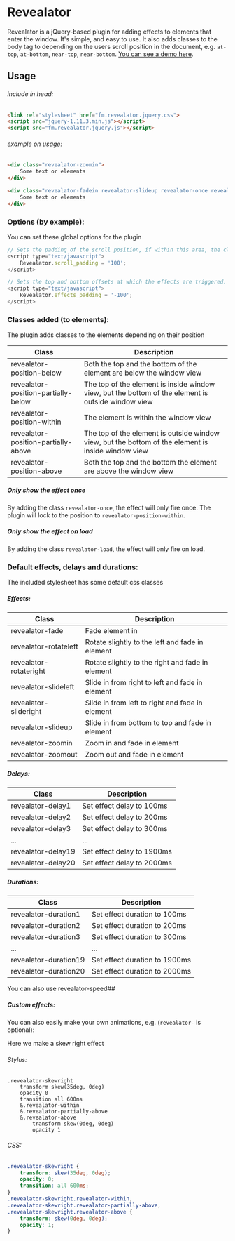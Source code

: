 Revealator
=======
Revealator is a jQuery-based plugin for adding effects to elements that enter the window. It's simple, and easy to use. It also adds classes to the body tag to depending on the users scroll position in the document, e.g. `at-top`, `at-bottom`, `near-top`, `near-bottom`.
[You can see a demo here](http://opensource.qodio.com/revealator).


Usage
-----
###### include in head:
```html
<link rel="stylesheet" href="fm.revealator.jquery.css">
<script src="jquery-1.11.3.min.js"></script>
<script src="fm.revealator.jquery.js"></script>
```

###### example on usage:
```html
<div class="revealator-zoomin">
	Some text or elements
</div>

<div class="revealator-fadein revealator-slideup revealator-once revealator-delay2 revealator-duration5">
	Some text or elements
</div>
```

### Options (by example):
You can set these global options for the plugin
```javascript
// Sets the padding of the scroll position, if within this area, the classes `near-top`/`near-bottom` are added.
<script type="text/javascript">
	Revealator.scroll_padding = '100';
</script>

// Sets the top and bottom offsets at which the effects are triggered.
<script type="text/javascript">
	Revealator.effects_padding = '-100';
</script>
```

### Classes added (to elements):
The plugin adds classes to the elements depending on their position

Class | Description
--- | ---
revealator-position-below           | Both the top and the bottom of the element are below the window view
revealator-position-partially-below | The top of the element is inside window view, but the bottom of the element is outside window view
revealator-position-within          | The element is within the window view
revealator-position-partially-above | The top of the element is outside window view, but the bottom of the element is inside window view
revealator-position-above           | Both the top and the bottom the element are above the window view

##### Only show the effect once
By adding the class `revealator-once`, the effect will only fire once. The plugin will lock to the position to `revealator-position-within`.

##### Only show the effect on load
By adding the class `revealator-load`, the effect will only fire on load.

### Default effects, delays and durations:
The included stylesheet has some default css classes

##### Effects:
Class | Description
--- | ---
revealator-fade        | Fade element in
revealator-rotateleft  | Rotate slightly to the left and fade in element
revealator-rotateright | Rotate slightly to the right and fade in element
revealator-slideleft   | Slide in from right to left and fade in element
revealator-slideright  | Slide in from left to right and fade in element
revealator-slideup     | Slide in from bottom to top and fade in element
revealator-zoomin      | Zoom in and fade in element
revealator-zoomout     | Zoom out and fade in element

##### Delays:
Class | Description
--- | ---
revealator-delay1  | Set effect delay to 100ms
revealator-delay2  | Set effect delay to 200ms
revealator-delay3  | Set effect delay to 300ms
...                | ...
revealator-delay19 | Set effect delay to 1900ms
revealator-delay20 | Set effect delay to 2000ms

##### Durations:
Class | Description
--- | ---
revealator-duration1  | Set effect duration to 100ms
revealator-duration2  | Set effect duration to 200ms
revealator-duration3  | Set effect duration to 300ms
...                   | ...
revealator-duration19 | Set effect duration to 1900ms
revealator-duration20 | Set effect duration to 2000ms
You can also use revealator-speed##

##### Custom effects:
You can also easily make your own animations, e.g. (`revealator-` is optional):

Here we make a skew right effect

###### Stylus:
```stylus
.revealator-skewright
	transform skew(35deg, 0deg)
	opacity 0
	transition all 600ms
	&.revealator-within
	&.revealator-partially-above
	&.revealator-above
		transform skew(0deg, 0deg)
		opacity 1
```

###### CSS:
```css
.revealator-skewright {
	transform: skew(35deg, 0deg);
	opacity: 0;
	transition: all 600ms;
}
.revealator-skewright.revealator-within,
.revealator-skewright.revealator-partially-above,
.revealator-skewright.revealator-above {
	transform: skew(0deg, 0deg);
	opacity: 1;
}
```
